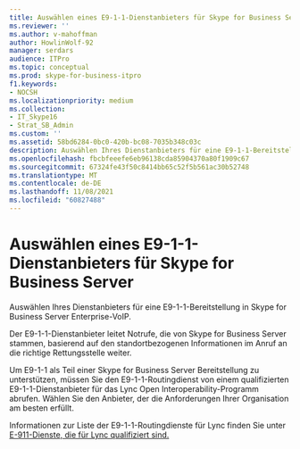 ```yaml
---
title: Auswählen eines E9-1-1-Dienstanbieters für Skype for Business Server
ms.reviewer: ''
ms.author: v-mahoffman
author: HowlinWolf-92
manager: serdars
audience: ITPro
ms.topic: conceptual
ms.prod: skype-for-business-itpro
f1.keywords:
- NOCSH
ms.localizationpriority: medium
ms.collection:
- IT_Skype16
- Strat_SB_Admin
ms.custom: ''
ms.assetid: 58bd6284-0bc0-420b-bc08-7035b348c03c
description: Auswählen Ihres Dienstanbieters für eine E9-1-1-Bereitstellung in Skype for Business Server Enterprise-VoIP.
ms.openlocfilehash: fbcbfeeefe6eb96138cda85904370a80f1909c67
ms.sourcegitcommit: 67324fe43f50c8414bb65c52f5b561ac30b52748
ms.translationtype: MT
ms.contentlocale: de-DE
ms.lasthandoff: 11/08/2021
ms.locfileid: "60827488"
---
```

# <a name="choose-an-e9-1-1-service-provider-for-skype-for-business-server"></a>Auswählen eines E9-1-1-Dienstanbieters für Skype for Business Server
 
Auswählen Ihres Dienstanbieters für eine E9-1-1-Bereitstellung in Skype for Business Server Enterprise-VoIP.
  
Der E9-1-1-Dienstanbieter leitet Notrufe, die von Skype for Business Server stammen, basierend auf den standortbezogenen Informationen im Anruf an die richtige Rettungsstelle weiter. 
  
Um E9-1-1 als Teil einer Skype for Business Server Bereitstellung zu unterstützen, müssen Sie den E9-1-1-Routingdienst von einem qualifizierten E9-1-1-Dienstanbieter für das Lync Open Interoperability-Programm abrufen. Wählen Sie den Anbieter, der die Anforderungen Ihrer Organisation am besten erfüllt.

Informationen zur Liste der E9-1-1-Routingdienste für Lync finden Sie unter [E-911-Dienste, die für Lync qualifiziert sind.](../../../SfbPartnerCertification/lync-cert/e-911-service-providers.md)
